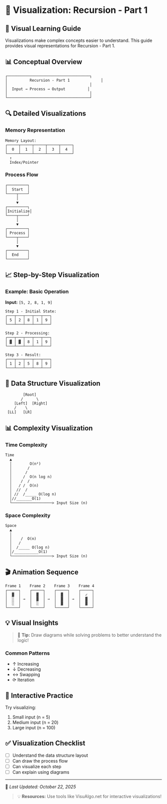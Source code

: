 # 🎨 Visualization: Recursion - Part 1

## 🌟 Visual Learning Guide

Visualizations make complex concepts easier to understand. This guide provides visual representations for Recursion - Part 1.

## 📊 Conceptual Overview

```
┌─────────────────────────────────────┐
│          Recursion - Part 1              │
│                                     │
│  Input → Process → Output          │
│                                     │
└─────────────────────────────────────┘
```

## 🔍 Detailed Visualizations

### Memory Representation

```
Memory Layout:
┌─────┬─────┬─────┬─────┬─────┐
│  0  │  1  │  2  │  3  │  4  │
└─────┴─────┴─────┴─────┴─────┘
  ↑
  Index/Pointer
```

### Process Flow

```
┌─────────┐
│  Start  │
└────┬────┘
     │
     ▼
┌─────────┐
│Initialize│
└────┬────┘
     │
     ▼
┌─────────┐
│ Process │
└────┬────┘
     │
     ▼
┌─────────┐
│  End    │
└─────────┘
```

## 📈 Step-by-Step Visualization

### Example: Basic Operation

**Input:** `[5, 2, 8, 1, 9]`

```
Step 1 - Initial State:
┌───┬───┬───┬───┬───┐
│ 5 │ 2 │ 8 │ 1 │ 9 │
└───┴───┴───┴───┴───┘

Step 2 - Processing:
┌───┬───┬───┬───┬───┐
│ ▓ │ ▓ │ 8 │ 1 │ 9 │
└───┴───┴───┴───┴───┘

Step 3 - Result:
┌───┬───┬───┬───┬───┐
│ 1 │ 2 │ 5 │ 8 │ 9 │
└───┴───┴───┴───┴───┘
```

## 🌳 Data Structure Visualization

```
        [Root]
       /      \
    [Left]  [Right]
    /    \
 [LL]   [LR]
```

## 📊 Complexity Visualization

### Time Complexity

```
Time
  ▲
  │        O(n²)
  │       /
  │      /
  │     /  O(n log n)
  │    /  /
  │   / /  O(n)
  │  //  /
  │ //  /_____ O(log n)
  │//_______O(1)
  └──────────────────> Input Size (n)
```

### Space Complexity

```
Space
  ▲
  │     
  │    /  O(n)
  │   /
  │  /_____ O(log n)
  │/___________O(1)
  └──────────────────> Input Size (n)
```

## 🎬 Animation Sequence

```
Frame 1    Frame 2    Frame 3    Frame 4
┌─────┐    ┌─────┐    ┌─────┐    ┌─────┐
│  ▓  │    │  ▓  │    │  ▓  │    │  ✓  │
│  ░  │ →  │  ▓  │ →  │  ▓  │ →  │  ▓  │
│  ░  │    │  ░  │    │  ▓  │    │  ▓  │
└─────┘    └─────┘    └─────┘    └─────┘
```

## 💡 Visual Insights

> 🎨 **Tip:** Draw diagrams while solving problems to better understand the logic!

### Common Patterns
- ↑ Increasing
- ↓ Decreasing
- ↔ Swapping
- ⟳ Iteration

## 🔗 Interactive Practice

Try visualizing:
1. Small input (n = 5)
2. Medium input (n = 20)
3. Large input (n = 100)

## ✅ Visualization Checklist

- [ ] Understand the data structure layout
- [ ] Can draw the process flow
- [ ] Can visualize each step
- [ ] Can explain using diagrams

---
📅 *Last Updated: October 22, 2025*

> 💡 **Resources:** Use tools like VisuAlgo.net for interactive visualizations!

